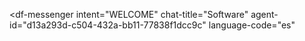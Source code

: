 <script src="https://www.gstatic.com/dialogflow-console/fast/messenger/bootstrap.js?v=1"></script>
<df-messenger
  intent="WELCOME"
  chat-title="Software"
  agent-id="d13a293d-c504-432a-bb11-77838f1dcc9c"
  language-code="es"
></df-messenger>
